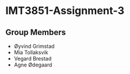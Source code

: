 # IMT3851-Assignment-3

## Group Members

- Øyvind Grimstad
- Mia Tollaksvik
- Vegard Brestad
- Agne Ødegaard
